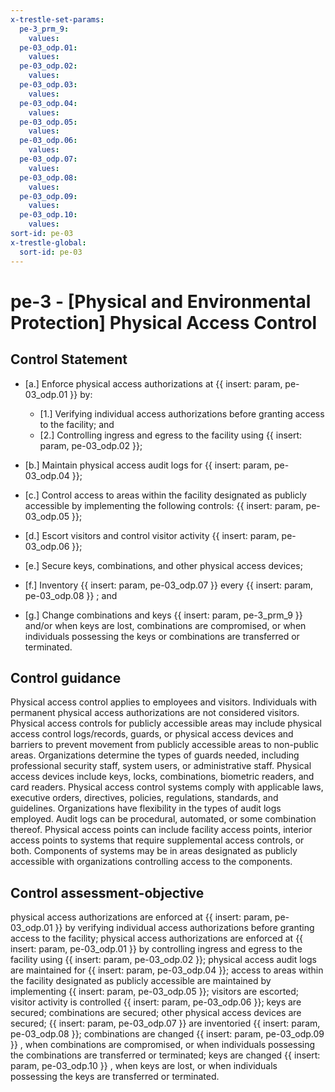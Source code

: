 ```yaml
---
x-trestle-set-params:
  pe-3_prm_9:
    values:
  pe-03_odp.01:
    values:
  pe-03_odp.02:
    values:
  pe-03_odp.03:
    values:
  pe-03_odp.04:
    values:
  pe-03_odp.05:
    values:
  pe-03_odp.06:
    values:
  pe-03_odp.07:
    values:
  pe-03_odp.08:
    values:
  pe-03_odp.09:
    values:
  pe-03_odp.10:
    values:
sort-id: pe-03
x-trestle-global:
  sort-id: pe-03
---
```


# pe-3 - \[Physical and Environmental Protection\] Physical Access Control

## Control Statement

- \[a.\] Enforce physical access authorizations at {{ insert: param, pe-03_odp.01 }} by:

  - \[1.\] Verifying individual access authorizations before granting access to the facility; and
  - \[2.\] Controlling ingress and egress to the facility using {{ insert: param, pe-03_odp.02 }};

- \[b.\] Maintain physical access audit logs for {{ insert: param, pe-03_odp.04 }};

- \[c.\] Control access to areas within the facility designated as publicly accessible by implementing the following controls: {{ insert: param, pe-03_odp.05 }};

- \[d.\] Escort visitors and control visitor activity {{ insert: param, pe-03_odp.06 }};

- \[e.\] Secure keys, combinations, and other physical access devices;

- \[f.\] Inventory {{ insert: param, pe-03_odp.07 }} every {{ insert: param, pe-03_odp.08 }} ; and

- \[g.\] Change combinations and keys {{ insert: param, pe-3_prm_9 }} and/or when keys are lost, combinations are compromised, or when individuals possessing the keys or combinations are transferred or terminated.

## Control guidance

Physical access control applies to employees and visitors. Individuals with permanent physical access authorizations are not considered visitors. Physical access controls for publicly accessible areas may include physical access control logs/records, guards, or physical access devices and barriers to prevent movement from publicly accessible areas to non-public areas. Organizations determine the types of guards needed, including professional security staff, system users, or administrative staff. Physical access devices include keys, locks, combinations, biometric readers, and card readers. Physical access control systems comply with applicable laws, executive orders, directives, policies, regulations, standards, and guidelines. Organizations have flexibility in the types of audit logs employed. Audit logs can be procedural, automated, or some combination thereof. Physical access points can include facility access points, interior access points to systems that require supplemental access controls, or both. Components of systems may be in areas designated as publicly accessible with organizations controlling access to the components.

## Control assessment-objective

physical access authorizations are enforced at {{ insert: param, pe-03_odp.01 }} by verifying individual access authorizations before granting access to the facility;
physical access authorizations are enforced at {{ insert: param, pe-03_odp.01 }} by controlling ingress and egress to the facility using {{ insert: param, pe-03_odp.02 }};
physical access audit logs are maintained for {{ insert: param, pe-03_odp.04 }};
access to areas within the facility designated as publicly accessible are maintained by implementing {{ insert: param, pe-03_odp.05 }};
visitors are escorted;
visitor activity is controlled {{ insert: param, pe-03_odp.06 }};
keys are secured;
combinations are secured;
other physical access devices are secured;
{{ insert: param, pe-03_odp.07 }} are inventoried {{ insert: param, pe-03_odp.08 }};
combinations are changed {{ insert: param, pe-03_odp.09 }} , when combinations are compromised, or when individuals possessing the combinations are transferred or terminated;
keys are changed {{ insert: param, pe-03_odp.10 }} , when keys are lost, or when individuals possessing the keys are transferred or terminated.
